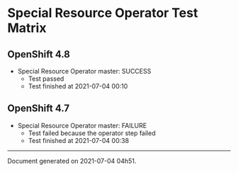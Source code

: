 
Special Resource Operator Test Matrix
=====================================

OpenShift 4.8
-------------


* Special Resource Operator master: SUCCESS
  - Test passed
  - Test finished at 2021-07-04 00:10

OpenShift 4.7
-------------


* Special Resource Operator master: FAILURE
  - Test failed because the operator step failed
  - Test finished at 2021-07-04 00:38


---
Document generated on 2021-07-04 04h51.
